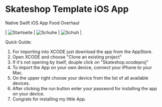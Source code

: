 # Skateshop Template iOS App

 Native Swift iOS App Food Overhaul

| ![Startseite](https://github.com/EforestHD/SkateShop/tree/master/Screenshots/Startseite.png) | ![Schuhe](https://github.com/EforestHD/SkateShop/tree/master/Screenshots/Schuhe.png) | ![Schuh](https://github.com/EforestHD/SkateShop/tree/master/Screenshots/Schuh.png) |


Quick Guide:
 1. For importing into XCODE just download the app from the AppStore. 
 2. Open XCODE and choose "Clone an existing project"
 3. If it's not opening by itself, douple click on "Skateshop.xcodeproj"
 4. To import the App on your own device, connect your iPhone to your Mac. 
 5. On the upper right choose your device from the list of all available devices. 
 6. After clicking the run button enter your password for installing the app on your device. 
 7. Congrats for installing my little App. 
 
 
 
